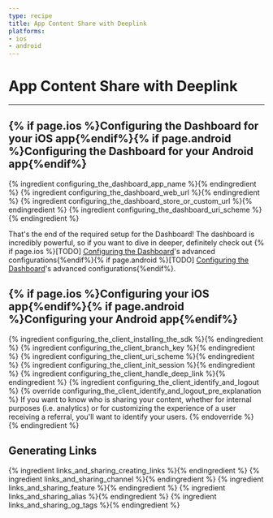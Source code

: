 ```yaml
---
type: recipe
title: App Content Share with Deeplink
platforms:
- ios
- android
---
```


# App Content Share with Deeplink

------

## {% if page.ios %}Configuring the Dashboard for your iOS app{%endif%}{% if page.android %}Configuring the Dashboard for your Android app{%endif%}
{% ingredient configuring_the_dashboard_app_name %}{% endingredient %}
{% ingredient configuring_the_dashboard_web_url %}{% endingredient %}
{% ingredient configuring_the_dashboard_store_or_custom_url %}{% endingredient %}
{% ingredient configuring_the_dashboard_uri_scheme %}{% endingredient %}

That's the end of the required setup for the Dashboard! The dashboard is incredibly powerful, so if you want to dive in deeper, definitely check out {% if page.ios %}[TODO] [Configuring the Dashboard](/ingredients/configuring_the_dashboard/ios/index.html#advanced)'s advanced configurations{%endif%}{% if page.android %}[TODO] [Configuring the Dashboard](/ingredients/configuring_the_dashboard/android/index.html#advanced)'s advanced configurations{%endif%}.
<!--- /Configuring the Dashboard-->


## {% if page.ios %}Configuring your iOS app{%endif%}{% if page.android %}Configuring your Android app{%endif%}
{% ingredient configuring_the_client_installing_the_sdk %}{% endingredient %}
{% ingredient configuring_the_client_branch_key %}{% endingredient %}
{% ingredient configuring_the_client_uri_scheme %}{% endingredient %}
{% ingredient configuring_the_client_init_session %}{% endingredient %}
{% ingredient configuring_the_client_handle_deep_link %}{% endingredient %}
{% ingredient configuring_the_client_identify_and_logout %}
	{% override configuring_the_client_identify_and_logout_pre_explanation %}
If you want to know who is sharing your content, whether for internal purposes (i.e. analytics) or for customizing the experience of a user receiving a referral, you'll want to identify your users.
	{% endoverride %}
{% endingredient %}
<!--- /Configuring the Client-->


## Generating Links
{% ingredient links_and_sharing_creating_links %}{% endingredient %}
{% ingredient links_and_sharing_channel %}{% endingredient %}
{% ingredient links_and_sharing_feature %}{% endingredient %}
{% ingredient links_and_sharing_alias %}{% endingredient %}
{% ingredient links_and_sharing_og_tags %}{% endingredient %}
<!--- /Links and Sharing-->
